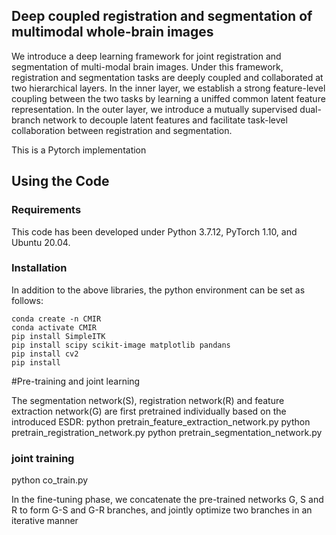 





## Deep coupled registration and segmentation of multimodal whole-brain images
We introduce a deep learning framework for joint registration and segmentation of multi-modal brain images. Under this framework, registration and segmentation tasks are deeply coupled and collaborated at two hierarchical layers. In the inner layer, we establish a strong feature-level coupling between the two tasks by learning a uniffed common latent feature representation. In the outer layer, we introduce a mutually supervised dual-branch network to decouple latent features and facilitate task-level collaboration between registration and segmentation.

This is a Pytorch implementation
## Using the Code
### Requirements
This code has been developed under Python 3.7.12, PyTorch 1.10, and Ubuntu 20.04.
### Installation
In addition to the above libraries, the python environment can be set as follows:
```shell
conda create -n CMIR
conda activate CMIR
pip install SimpleITK 
pip install scipy scikit-image matplotlib pandans
pip install cv2
pip install 
```
#Pre-training and joint learning

The segmentation network(S), registration network(R) and feature extraction network(G) are first pretrained individually based on the introduced ESDR:
python pretrain_feature_extraction_network.py
python pretrain_registration_network.py
python pretrain_segmentation_network.py



### joint training
python co_train.py

In the fine-tuning phase, we concatenate the pre-trained networks G, S and R to form G-S and G-R branches, and jointly optimize two branches in an iterative manner 
